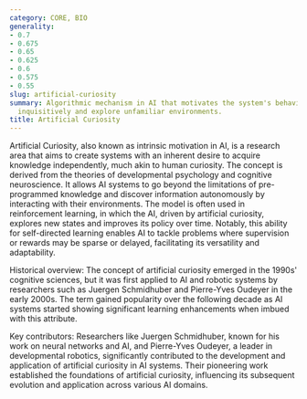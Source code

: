 ```yaml
---
category: CORE, BIO
generality:
- 0.7
- 0.675
- 0.65
- 0.625
- 0.6
- 0.575
- 0.55
slug: artificial-curiosity
summary: Algorithmic mechanism in AI that motivates the system's behavior to learn
  inquisitively and explore unfamiliar environments.
title: Artificial Curiosity
---
```


Artificial Curiosity, also known as intrinsic motivation in AI, is a research area that aims to create systems with an inherent desire to acquire knowledge independently, much akin to human curiosity. The concept is derived from the theories of developmental psychology and cognitive neuroscience. It allows AI systems to go beyond the limitations of pre-programmed knowledge and discover information autonomously by interacting with their environments. The model is often used in reinforcement learning, in which the AI, driven by artificial curiosity, explores new states and improves its policy over time. Notably, this ability for self-directed learning enables AI to tackle problems where supervision or rewards may be sparse or delayed, facilitating its versatility and adaptability.

Historical overview: The concept of artificial curiosity emerged in the 1990s' cognitive sciences, but it was first applied to AI and robotic systems by researchers such as Juergen Schmidhuber and Pierre-Yves Oudeyer in the early 2000s. The term gained popularity over the following decade as AI systems started showing significant learning enhancements when imbued with this attribute.

Key contributors: Researchers like Juergen Schmidhuber, known for his work on neural networks and AI, and Pierre-Yves Oudeyer, a leader in developmental robotics, significantly contributed to the development and application of artificial curiosity in AI systems. Their pioneering work established the foundations of artificial curiosity, influencing its subsequent evolution and application across various AI domains.